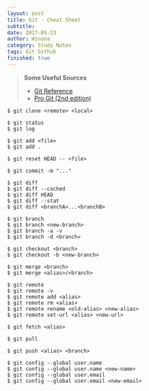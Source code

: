 ```yaml
---
layout: post
title: Git - Cheat Sheet
subtitle:
date: 2017-05-23
author: Winona
category: Study Notes
tags: Git Github
finished: true
---
```


> **Some Useful Sources**
> - [Git Reference](http://gitref.org/)
> - [Pro Git (2nd edition)](https://git-scm.com/book/en/v2)


```
$ git clone <remote> <local>
```

```
$ git status
$ git log
```

```
$ git add <file>
$ git add .
```

```
$ git reset HEAD -- <file>
```

```
$ git commit -m "..."
```

```
$ git diff
$ git diff --cached
$ git diff HEAD
$ git diff --stat
$ git diff <branchA>...<branchB>
```

```
$ git branch
$ git branch <new-branch>
$ git branch -a -v
$ git branch -d <branch>
```

```
$ git checkout <branch>
$ git checkout -b <new-branch>
```

```
$ git merge <branch>
$ git merge <alias>/<branch>
```

```
$ git remote
$ git remote -v
$ git remote add <alias>
$ git remote rm <alias>
$ git remote rename <old-alias> <new-alias>
$ git remote set-url <alias> <new-url>
```

```
$ git fetch <alias>
```

```
$ git pull
```

```
$ git push <alias> <branch>
```

```
$ git config --global user.name
$ git config --global user.name <new-name>
$ git config --global user.email
$ git config --global user.email <new-email>
```
